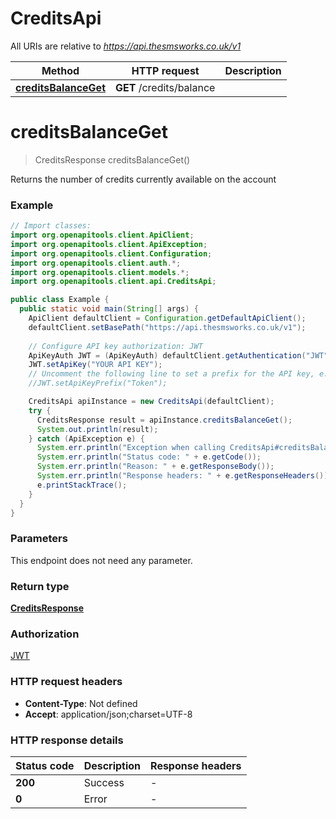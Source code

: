 # CreditsApi

All URIs are relative to *https://api.thesmsworks.co.uk/v1*

| Method | HTTP request | Description |
|------------- | ------------- | -------------|
| [**creditsBalanceGet**](CreditsApi.md#creditsBalanceGet) | **GET** /credits/balance |  |


<a id="creditsBalanceGet"></a>
# **creditsBalanceGet**
> CreditsResponse creditsBalanceGet()



Returns the number of credits currently available on the account

### Example
```java
// Import classes:
import org.openapitools.client.ApiClient;
import org.openapitools.client.ApiException;
import org.openapitools.client.Configuration;
import org.openapitools.client.auth.*;
import org.openapitools.client.models.*;
import org.openapitools.client.api.CreditsApi;

public class Example {
  public static void main(String[] args) {
    ApiClient defaultClient = Configuration.getDefaultApiClient();
    defaultClient.setBasePath("https://api.thesmsworks.co.uk/v1");
    
    // Configure API key authorization: JWT
    ApiKeyAuth JWT = (ApiKeyAuth) defaultClient.getAuthentication("JWT");
    JWT.setApiKey("YOUR API KEY");
    // Uncomment the following line to set a prefix for the API key, e.g. "Token" (defaults to null)
    //JWT.setApiKeyPrefix("Token");

    CreditsApi apiInstance = new CreditsApi(defaultClient);
    try {
      CreditsResponse result = apiInstance.creditsBalanceGet();
      System.out.println(result);
    } catch (ApiException e) {
      System.err.println("Exception when calling CreditsApi#creditsBalanceGet");
      System.err.println("Status code: " + e.getCode());
      System.err.println("Reason: " + e.getResponseBody());
      System.err.println("Response headers: " + e.getResponseHeaders());
      e.printStackTrace();
    }
  }
}
```

### Parameters
This endpoint does not need any parameter.

### Return type

[**CreditsResponse**](CreditsResponse.md)

### Authorization

[JWT](../README.md#JWT)

### HTTP request headers

 - **Content-Type**: Not defined
 - **Accept**: application/json;charset=UTF-8

### HTTP response details
| Status code | Description | Response headers |
|-------------|-------------|------------------|
| **200** | Success |  -  |
| **0** | Error |  -  |

